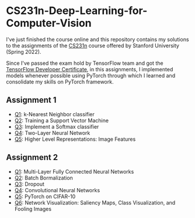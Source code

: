 # CS231n-Deep-Learning-for-Computer-Vision
I've just finished the course online and this repository contains my solutions to the assignments of the [CS231n](http://cs231n.stanford.edu/schedule.html) course offered by Stanford University (Spring 2022).

Since I've passed the exam hold by TensorFlow team and got the [TensorFlow Developer Certificate](https://www.tensorflow.org/certificate), in this assignments, I implemented models whenever possible using PyTorch through which I learned and consolidate my skills on PyTorch framework.

## Assignment 1
* [Q1](https://github.com/jinglan-shi/CS231n-Deep-Learning-for-Computer-Vision/blob/main/assignment1/knn.ipynb): k-Nearest Neighbor classifier
* [Q2](https://github.com/jinglan-shi/CS231n-Deep-Learning-for-Computer-Vision/blob/main/assignment1/svm.ipynb): Training a Support Vector Machine
* [Q3](https://github.com/jinglan-shi/CS231n-Deep-Learning-for-Computer-Vision/blob/main/assignment1/softmax.ipynb): Implement a Softmax classifier
* [Q4](https://github.com/jinglan-shi/CS231n-Deep-Learning-for-Computer-Vision/blob/main/assignment1/two_layer_net.ipynb): Two-Layer Neural Network
* [Q5](https://github.com/jinglan-shi/CS231n-Deep-Learning-for-Computer-Vision/blob/main/assignment1/features.ipynb): Higher Level Representations: Image Features

## Assignment 2
* [Q1](https://github.com/jinglan-shi/CS231n-Deep-Learning-for-Computer-Vision/blob/main/assignment2/FullyConnectedNets.ipynb): Multi-Layer Fully Connected Neural Networks
* [Q2](https://github.com/jinglan-shi/CS231n-Deep-Learning-for-Computer-Vision/blob/main/assignment2/BatchNormalization.ipynb): Batch Bormalization
* [Q3](https://github.com/jinglan-shi/CS231n-Deep-Learning-for-Computer-Vision/blob/main/assignment2/Dropout.ipynb): Dropout
* [Q4](https://github.com/jinglan-shi/CS231n-Deep-Learning-for-Computer-Vision/blob/main/assignment2/ConvolutionalNetworks.ipynb): Convolutional Neural Networks
* [Q5](https://github.com/jinglan-shi/CS231n-Deep-Learning-for-Computer-Vision/blob/main/assignment2/PyTorch.ipynb): PyTorch on CIFAR-10
* [Q6](https://github.com/jinglan-shi/CS231n-Deep-Learning-for-Computer-Vision/blob/main/assignment2/Network_Visualization.ipynb): Network Visualization: Saliency Maps, Class Visualization, and Fooling Images
